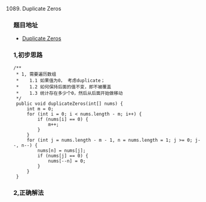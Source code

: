 1089. Duplicate Zeros

### 题目地址
- [Duplicate Zeros](https://leetcode.com/problems/duplicate-zeros/)

### 1,初步思路

```
/**
 * 1, 需要遍历数组
 *    1.1 如果值为0， 考虑duplicate；
 *    1.2 如何保持后面的值不变，即不被覆盖
 *    1.3 统计存在多少个0，然后从后面开始做移动
 */
 public void duplicateZeros(int[] nums) {
     int m = 0;
     for (int i = 0; i < nums.length - m; i++) {
         if (nums[i] == 0) {
             m++;
         }
     }
     for (int j = nums.length - m - 1, n = nums.length = 1; j >= 0; j--, n--) {
         nums[n] = nums[j];
         if (nums[j] == 0) {
             nums[--n] = 0;
         }
     }
 }
```

### 2,正确解法

```

```